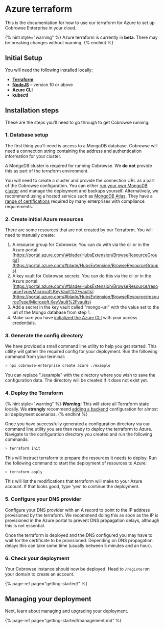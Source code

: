 # Azure terraform

This is the documentation for how to use our terraform for Azure to set up Cobrowse Enterprise in your cloud.

{% hint style="warning" %}
Azure terraform is currently in **beta**. There may be breaking changes without warning.
{% endhint %}

## Initial Setup

You will need the following installed locally:

* [**Terraform**](https://www.terraform.io/)
* [**NodeJS**](https://nodejs.org/en/) – version 10 or above
* **Azure CLI**
* **kubectl**

## Installation steps

These are the steps you'll need to go through to get Cobrowse running:

### 1. Database setup

The first thing you'll need is access to a MongoDB database. Cobrowse will need a connection string containing the address and authentication information for your cluster.

A MongoDB cluster is required for running Cobrowse. We **do not** provide this as part of the terraform environment.

You will need to create a cluster and provide the connection URL as a part of the Cobrowse configuration. You can either [run your own MongoDB cluster](https://docs.mongodb.com/manual/administration/install-community/) and manage the deployment and backups yourself. Alternatively, we recommend using a hosted service such as [MongoDB Atlas](https://docs.atlas.mongodb.com/getting-started/). They have a [range of certifications](https://www.mongodb.com/cloud/trust) required by many enterprises with compliance requirements.

### 2. Create initial Azure resources

There are some resources that are not created by our Terraform. You will need to manually create:

1. A resource group for Cobrowse. You can do with via the cli or in the Azure portal: [https://portal.azure.com/\#blade/HubsExtension/BrowseResourceGroups](https://portal.azure.com/#blade/HubsExtension/BrowseResourceGroups)
2. A key vault for Cobrowse secrets. You can do this via the cli or in the Azure portal: [https://portal.azure.com/\#blade/HubsExtension/BrowseResource/resourceType/Microsoft.KeyVault%2Fvaults](https://portal.azure.com/#blade/HubsExtension/BrowseResource/resourceType/Microsoft.KeyVault%2Fvaults)
3. Add a secret in the key vault called "mongo-url" with the value set to the url of the Mongo database from step 1.
4. Make sure you have [initialized the Azure CLI](https://docs.microsoft.com/en-us/cli/azure/authenticate-azure-cli) with your access credentials.

### 3. Generate the config directory

We have provided a small command line utility to help you get started. This utility will gather the required config for your deployment. Run the following command from your terminal:

```bash
> npx cobrowse-enterprise create azure ./example
```

You can replace "./example" with the directory where you wish to save the configuration data. The directory will be created if it does not exist yet.

### 4. Deploy the Terraform

{% hint style="warning" %}
_**Warning:**_ This will store all Terraform state locally. We **strongly** recommend [adding a backend](https://www.terraform.io/docs/language/settings/backends/azurerm.html) configuration for almost all deployment scenarios.
{% endhint %}

Once you have successfully generated a configuration directory via our command line utility you are then ready to deploy the terraform to Azure. Navigate to the configuration directory you created and run the following commands:

```bash
> terraform init
```

This will instruct terraform to prepare the resources it needs to deploy. Run the following command to start the deployment of resources to Azure:

```bash
> terraform apply
```

This will list the modifications that terraform will make to your Azure account. If that looks good, type 'yes' to continue the deployment.

### 5. Configure your DNS provider

Configure your DNS provider with an A record to point to the IP address provisioned by the terraform. We recommend doing this as soon as the IP is provisioned in the Azure portal to prevent DNS propagation delays, although this is not essential.

Once the terraform is deployed and the DNS configured you may have to wait for the certificate to be provisioned. Depending on DNS propagation delays this can take some time \(usually between 5 minutes and an hour\).

### 6. Check your deployment

Your Cobrowse instance should now be deployed. Head to `/register`on your domain to create an account.

{% page-ref page="getting-started/" %}

## Managing your deployment

Next, learn about managing and upgrading your deployment.

{% page-ref page="getting-started/management.md" %}

